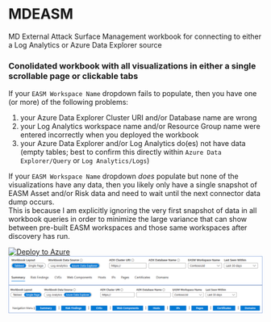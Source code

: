 # MDEASM
 MD External Attack Surface Management workbook for connecting to either a Log Analytics or Azure Data Explorer source

### Conolidated workbook with all visualizations in either a single scrollable page or clickable tabs

If your `EASM Workspace Name` dropdown fails to populate, then you have one (or more) of the following problems:
1. your Azure Data Explorer Cluster URI and/or Database name are wrong
2. your Log Analytics workspace name and/or Resource Group name were entered incorrectly when you deployed the workbook
3. your Azure Data Explorer and/or Log Analytics do(es) not have data (empty tables; best to confirm this directly within `Azure Data Explorer/Query` or `Log Analytics/Logs`)

If your `EASM Workspace Name` dropdown *does* populate but none of the visualizations have any data, then you likely only have a single snapshot of EASM Asset and/or Risk data and need to wait until the next connector data dump occurs.  
This is because I am explicitly ignoring the very first snapshot of data in all workbook queries in order to minimize the large variance that can show between pre-built EASM workspaces and those same workspaces after discovery has run.  

[![Deploy to Azure](https://aka.ms/deploytoazurebutton)](https://portal.azure.com/#create/Microsoft.Template/uri/https%3A%2F%2Fraw.githubusercontent.com%2FAzure%2FMDEASM-Solutions%2Fmain%2FWorkbook%2Fmdeasm_workbook_template.json)
![workbook_condolidated](https://raw.githubusercontent.com/Azure/MDEASM-Solutions/main/Workbook/.images/image_workbook_consolidated.png "workbook_condolidated")